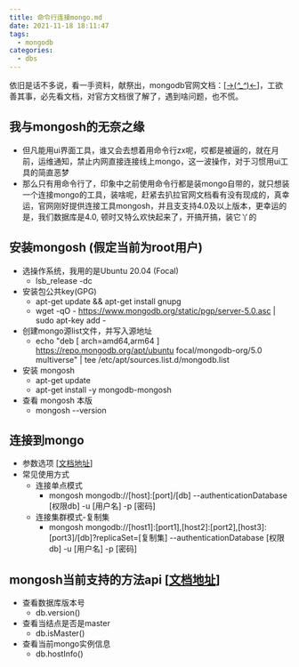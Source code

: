 ```yaml
---
title: 命令行连接mongo.md
date: 2021-11-18 18:11:47
tags:
  - mongodb
categories:
  - dbs
---
```


依旧是话不多说，看一手资料，献祭出，mongodb官网文档：[[->(*^_^*)<-](https://docs.mongodb.com/mongodb-shell/install/)]，工欲善其事，必先看文档，对官方文档很了解了，遇到啥问题，也不慌。

## 我与mongosh的无奈之缘

- 但凡能用ui界面工具，谁又会去想着用命令行zx呢，哎都是被逼的，就在月前，运维通知，禁止内网直接连接线上mongo，这一波操作，对于习惯用ui工具的简直恶梦
- 那么只有用命令行了，印象中之前使用命令行都是装mongo自带的，就只想装一个连接mongo的工具，装啥呢，赶紧去扒拉官网文档看有没有现成的，真幸运，官网刚好提供连接工具mongosh，并且支支持4.0及以上版本，更幸运的是，我们数据库是4.0, 顿时又特么欢快起来了，开搞开搞，装它丫的

## 安装mongosh (假定当前为root用户)
  - 选操作系统，我用的是Ubuntu 20.04 (Focal)
    - lsb_release -dc
  - 安装包公共key(GPG)
    - apt-get update && apt-get install gnupg
    - wget -qO - https://www.mongodb.org/static/pgp/server-5.0.asc | sudo apt-key add -
  - 创建mongo源list文件，并写入源地址
    - echo "deb [ arch=amd64,arm64 ] https://repo.mongodb.org/apt/ubuntu focal/mongodb-org/5.0 multiverse" | tee /etc/apt/sources.list.d/mongodb.list
  - 安装 mongosh
    - apt-get update
    - apt-get install -y mongodb-mongosh
  - 查看 mongosh 本版
    - mongosh --version

## 连接到mongo
  - 参数选项 [[文档地址](https://docs.mongodb.com/mongodb-shell/reference/options/)]
  - 常见使用方式
    - 连接单点模式
      - mongosh mongodb://[host]:[port]/[db] --authenticationDatabase [权限db] -u [用户名] -p [密码]
    - 连接集群模式-复制集
      - mongosh mongodb://[host1]:[port1],[host2]:[port2],[host3]:[port3]/[db]?replicaSet=[复制集] --authenticationDatabase [权限db] -u [用户名] -p [密码]

## mongosh当前支持的方法api [[文档地址](https://docs.mongodb.com/mongodb-shell/reference/methods/)]
  - 查看数据库版本号
    - db.version()
  - 查看当结点是否是master
    - db.isMaster()
  - 查看当前mongo实例信息
    - db.hostInfo()